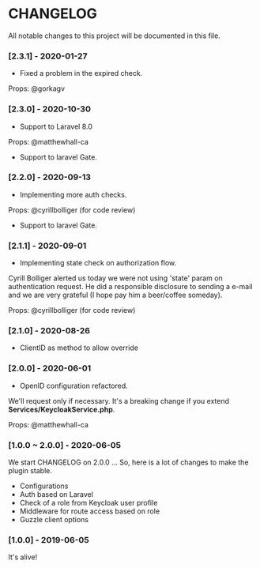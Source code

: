 # CHANGELOG

All notable changes to this project will be documented in this file.

### [2.3.1] - 2020-01-27

* Fixed a problem in the expired check.

Props: @gorkagv

### [2.3.0] - 2020-10-30

* Support to Laravel 8.0

Props: @matthewhall-ca

* Support to laravel Gate.

### [2.2.0] - 2020-09-13

* Implementing more auth checks.

Props: @cyrillbolliger (for code review)

* Support to laravel Gate.

### [2.1.1] - 2020-09-01

* Implementing state check on authorization flow.

Cyrill Bolliger alerted us today we were not using 'state' param on authentication request.
He did a responsible disclosure to sending a e-mail and we are very grateful (I hope pay him a beer/coffee someday).

Props: @cyrillbolliger (for code review)

### [2.1.0] - 2020-08-26

* ClientID as method to allow override

### [2.0.0] - 2020-06-01

* OpenID configuration refactored.

We'll request only if necessary.
It's a breaking change if you extend **Services/KeycloakService.php**.

Props: @matthewhall-ca

### [1.0.0 ~ 2.0.0] - 2020-06-05

We start CHANGELOG on 2.0.0 ...
So, here is a lot of changes to make the plugin stable.

* Configurations
* Auth based on Laravel
* Check of a role from Keycloak user profile
* Middleware for route access based on role
* Guzzle client options

### [1.0.0] - 2019-06-05

It's alive!

